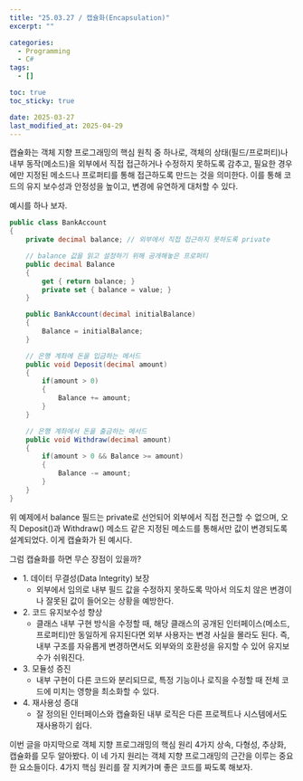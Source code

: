 ```yaml
---
title: "25.03.27 / 캡슐화(Encapsulation)"
excerpt: ""

categories:
  - Programming
  - C#
tags:
  - []

toc: true
toc_sticky: true

date: 2025-03-27
last_modified_at: 2025-04-29
---
```


캡슐화는 객체 지향 프로그래밍의 핵심 원칙 중 하나로, 객체의 상태(필드/프로퍼티)나 내부 동작(메소드)을 외부에서 직접 접근하거나 수정하지 못하도록 감추고, 필요한 경우에만 지정된 메소드나 프로퍼티를 통해 접근하도록 만드는 것을 의미한다. 이를 통해 코드의 유지 보수성과 안정성을 높이고, 변경에 유연하게 대처할 수 있다.

예시를 하나 보자.

```csharp
public class BankAccount
{
    private decimal balance; // 외부에서 직접 접근하지 못하도록 private

    // balance 값을 읽고 설정하기 위해 공개해놓은 프로퍼티
    public decimal Balance
    {
        get { return balance; }
        private set { balance = value; }
    }

    public BankAccount(decimal initialBalance)
    {
        Balance = initialBalance;
    }

    // 은행 계좌에 돈을 입금하는 메서드
    public void Deposit(decimal amount)
    {
        if(amount > 0)
        {
            Balance += amount;
        }
    }

    // 은행 계좌에서 돈을 출금하는 메서드
    public void Withdraw(decimal amount)
    {
        if(amount > 0 && Balance >= amount)
        {
            Balance -= amount;
        }
    }
}
```

위 예제에서 balance 필드는 private로 선언되어 외부에서 직접 전근할 수 없으며, 오직 Deposit()과 Withdraw() 메소드 같은 지정된 메소드를 통해서만 값이 변경되도록 설계되었다. 이게 캡슐화가 된 예시다.

그럼 캡슐화를 하면 무슨 장점이 있을까?

- 1\. 데이터 무결성(Data Integrity) 보장
  - 외부에서 임의로 내부 필드 값을 수정하지 못하도록 막아서 의도치 않은 변경이나 잘못된 값이 들어오는 상황을 예방한다.
- 2\. 코드 유지보수성 향상
  - 클래스 내부 구현 방식을 수정할 때, 해당 클래스의 공개된 인터페이스(메소드, 프로퍼티)만 동일하게 유지된다면 외부 사용자는 변경 사실을 몰라도 된다. 즉, 내부 구조를 자유롭게 변경하면서도 외부와의 호환성을 유지할 수 있어 유지보수가 쉬워진다.
- 3\. 모듈성 증진
  - 내부 구현이 다른 코드와 분리되므로, 특정 기능이나 로직을 수정할 때 전체 코드에 미치는 영향을 최소화할 수 있다.
- 4\. 재사용성 증대
  - 잘 정의된 인터페이스와 캡슐화된 내부 로직은 다른 프로젝트나 시스템에서도 재사용하기 쉽다.

이번 글을 마지막으로 객체 지향 프로그래밍의 핵심 원리 4가지 상속, 다형성, 추상화, 캡슐화를 모두 알아봤다. 이 네 가지 원리는 객체 지향 프로그래밍의 근간을 이루는 중요한 요소들이다. 4가지 핵심 원리를 잘 지켜가며 좋은 코드를 짜도록 해보자.
